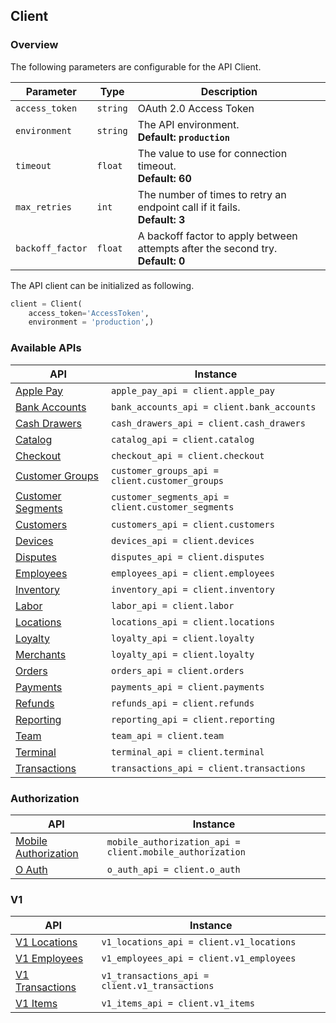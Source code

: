 ## Client

### Overview

The following parameters are configurable for the API Client.

| Parameter | Type | Description |
|  --- | --- | --- |
| `access_token` | `string` | OAuth 2.0 Access Token |
| `environment` | `string` | The API environment. <br> **Default: `production`** |
| `timeout` | `float` | The value to use for connection timeout. <br> **Default: 60** |
| `max_retries` | `int` | The number of times to retry an endpoint call if it fails. <br> **Default: 3** |
| `backoff_factor` | `float` | A backoff factor to apply between attempts after the second try. <br> **Default: 0** |

The API client can be initialized as following.

```python
client = Client(
    access_token='AccessToken',
    environment = 'production',)
```

### Available APIs

| API | Instance |
| --- | --- |
| [Apple Pay](apple-pay.md) | ```apple_pay_api = client.apple_pay``` |
| [Bank Accounts](bank-accounts.md) | ```bank_accounts_api = client.bank_accounts``` |
| [Cash Drawers](cash-drawers.md) | ```cash_drawers_api = client.cash_drawers``` |
| [Catalog](catalog.md) | ```catalog_api = client.catalog``` |
| [Checkout](checkout.md) | ```checkout_api = client.checkout``` |
| [Customer Groups](customer-groups.md) | ```customer_groups_api = client.customer_groups``` |
| [Customer Segments](customer-segments.md) | ```customer_segments_api = client.customer_segments``` |
| [Customers](customers.md) | ```customers_api = client.customers``` |
| [Devices](devices.md) | ```devices_api = client.devices``` |
| [Disputes](disputes.md) | ```disputes_api = client.disputes``` |
| [Employees](employees.md) | ```employees_api = client.employees``` |
| [Inventory](inventory.md) | ```inventory_api = client.inventory``` |
| [Labor](labor.md) | ```labor_api = client.labor``` |
| [Locations](locations.md) | ```locations_api = client.locations``` |
| [Loyalty](loyalty.md) | ```loyalty_api = client.loyalty``` |
| [Merchants](merchants.md) | ```loyalty_api = client.loyalty``` |
| [Orders](orders.md) | ```orders_api = client.orders``` |
| [Payments](payments.md) | ```payments_api = client.payments``` |
| [Refunds](refunds.md) | ```refunds_api = client.refunds``` |
| [Reporting](reporting.md) | ```reporting_api = client.reporting``` |
| [Team](team.md) | ```team_api = client.team``` |
| [Terminal](terminal.md) | ```terminal_api = client.terminal``` |
| [Transactions](transactions.md) | ```transactions_api = client.transactions``` |

### Authorization

| API | Instance |
| --- | --- |
| [Mobile Authorization](mobile-authorization.md) | ```mobile_authorization_api = client.mobile_authorization``` |
| [O Auth](o-auth.md) | ```o_auth_api = client.o_auth``` |

### V1

| API | Instance |
| --- | --- |
| [V1 Locations](v1-locations.md) | ```v1_locations_api = client.v1_locations``` |
| [V1 Employees](v1-employees.md) | ```v1_employees_api = client.v1_employees``` |
| [V1 Transactions](v1-transactions.md) |  ```v1_transactions_api = client.v1_transactions``` |
| [V1 Items](v1-items.md) | ```v1_items_api = client.v1_items``` |
